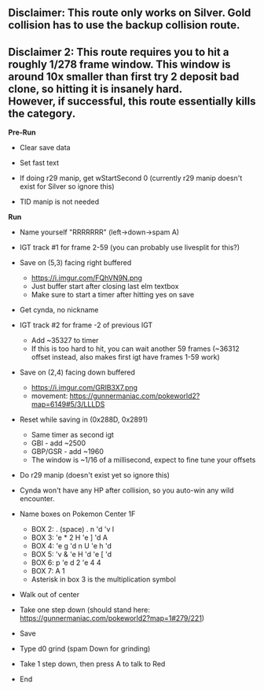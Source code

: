 ## Disclaimer: This route only works on Silver. Gold collision has to use the backup collision route.

## Disclaimer 2: This route requires you to hit a roughly 1/278 frame window. This window is around 10x smaller than first try 2 deposit bad clone, so hitting it is insanely hard. <br> However, if successful, this route essentially kills the category.


**Pre-Run**

- Clear save data

- Set fast text
- If doing r29 manip, get wStartSecond 0 (currently r29 manip doesn't exist for Silver so ignore this)
- TID manip is not needed

**Run**

- Name yourself "RRRRRRR" (left->down->spam A)

- IGT track #1 for frame 2-59 (you can probably use livesplit for this?)

- Save on (5,3) facing right buffered
	* https://i.imgur.com/FQhVN9N.png
	* Just buffer start after closing last elm textbox
	* Make sure to start a timer after hitting yes on save

- Get cynda, no nickname

- IGT track #2 for frame -2 of previous IGT
	* Add ~35327 to timer
	* If this is too hard to hit, you can wait another 59 frames (~36312 offset instead, also makes first igt have frames 1-59 work)

- Save on (2,4) facing down buffered
	* https://i.imgur.com/GRIB3X7.png
	* movement: https://gunnermaniac.com/pokeworld2?map=6149#5/3/LLLDS

- Reset while saving in (0x288D, 0x2891)
  * Same timer as second igt
  * GBI - add ~2500
  * GBP/GSR - add ~1960
  * The window is ~1/16 of a millisecond, expect to fine tune your offsets

- Do r29 manip (doesn't exist yet so ignore this)
- Cynda won't have any HP after collision, so you auto-win any wild encounter.

- Name boxes on Pokemon Center 1F
  * BOX 2: . (space) . n 'd 'v l
  * BOX 3: 'e * 2 H 'e ] 'd A
  * BOX 4: 'e g 'd n U 'e h 'd
  * BOX 5: 'v & 'e H 'd 'e [ 'd
  * BOX 6: p 'e d 2 'e 4 4
  * BOX 7: A 1
  * Asterisk in box 3 is the multiplication symbol

- Walk out of center
- Take one step down (should stand here: https://gunnermaniac.com/pokeworld2?map=1#279/221)
- Save
- Type d0 grind (spam Down for grinding)
- Take 1 step down, then press A to talk to Red
- End